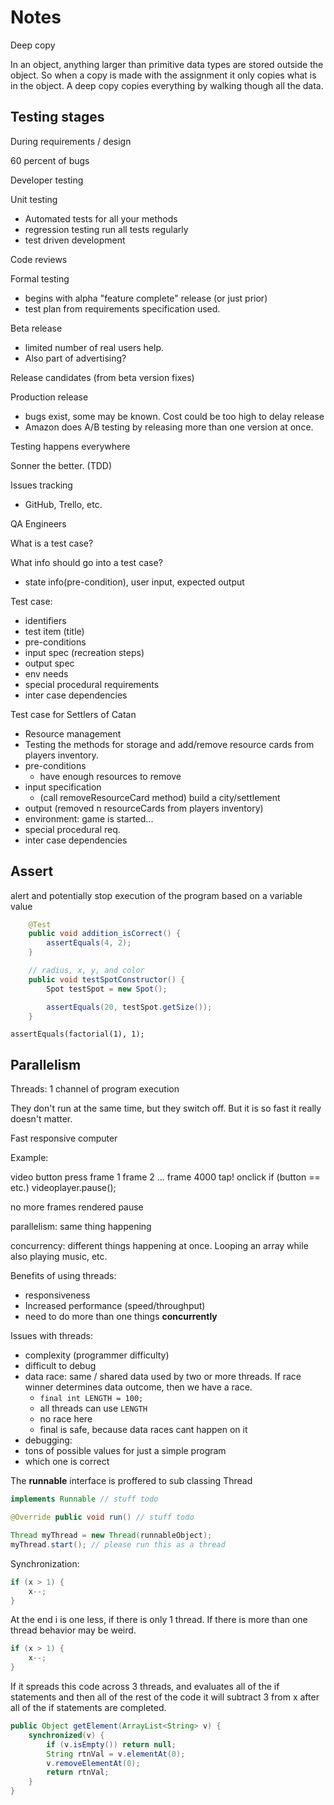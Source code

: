 # Notes

Deep copy

In an object, anything larger than primitive data types are stored outside the object.
So when a copy is made with the assignment it only copies what is in the object.
A deep copy copies everything by walking though all the data.

## Testing stages

During requirements / design

60 percent of bugs

Developer testing

Unit testing

- Automated tests for all your methods
- regression testing run all tests regularly
- test driven development

Code reviews

Formal testing

- begins with alpha "feature complete" release (or just prior)
- test plan from requirements specification used.

Beta release

- limited number of real users help.
- Also part of advertising?

Release candidates (from beta version fixes)

Production release

- bugs exist, some may be known. Cost could be too high to delay release
- Amazon does A/B testing by releasing more than one version at once.

Testing happens everywhere

Sonner the better. (TDD)

Issues tracking

- GitHub, Trello, etc.

QA Engineers

What is a test case?

What info should go into a test case?

- state info(pre-condition), user input, expected output

Test case:

- identifiers
- test item (title)
- pre-conditions
- input spec (recreation steps)
- output spec
- env needs
- special procedural requirements
- inter case dependencies

Test case for Settlers of Catan

- Resource management
- Testing the methods for storage and add/remove resource cards from players inventory.
- pre-conditions
	- have enough resources to remove
- input specification
	- (call removeResourceCard method) build a city/settlement
- output (removed n resourceCards from players inventory)
- environment: game is started...
- special procedural req.
- inter case dependencies

## Assert

alert and potentially stop execution of the program based on a variable value

```java
	@Test
	public void addition_isCorrect() {
		assertEquals(4, 2);
	}

	// radius, x, y, and color
	public void testSpotConstructor() {
		Spot testSpot = new Spot();

		assertEquals(20, testSpot.getSize());
	}
```

`assertEquals(factorial(1), 1);`

## Parallelism

Threads: 1 channel of program execution

They don't run at the same time, but they switch off. But it is so fast it really doesn't matter.

Fast responsive computer

Example:

video				button press
frame 1
frame 2
...
frame 4000			tap!      onclick
						if (button == etc.)
							videoplayer.pause();

no more frames
rendered pause

parallelism: same thing happening

concurrency: different things happening at once. Looping an array while also playing music, etc.

Benefits of using threads:

- responsiveness
- Increased performance (speed/throughput)
- need to do more than one things **concurrently**

Issues with threads:

- complexity (programmer difficulty)
- difficult to debug
- data race: same / shared data used by two or more threads. If race winner determines data outcome, then we have a race.
  - `final int LENGTH = 100;`
  - all threads can use `LENGTH`
  - no race here
  - final is safe, because data races cant happen on it
- debugging:
- tons of possible values for just a simple program
- which one is correct

The **runnable** interface is proffered to sub classing Thread

```java
implements Runnable // stuff todo

@Override public void run() // stuff todo

Thread myThread = new Thread(runnableObject);
myThread.start(); // please run this as a thread
```

Synchronization:

```java
if (x > 1) {
	x--;
}
```

At the end i is one less, if there is only 1 thread. If there is more than one thread behavior may be weird.

```java
if (x > 1) {
	x--;
}
```

If it spreads this code across 3 threads, and evaluates all of the if statements and then all of the rest of the code it will subtract 3 from x after all of the if statements are completed.

```java
public Object getElement(ArrayList<String> v) {
	synchronized(v) {
		if (v.isEmpty()) return null;
		String rtnVal = v.elementAt(0);
		v.removeElementAt(0);
		return rtnVal;
	}
}
```
